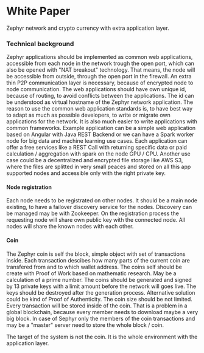 # White Paper
Zephyr network and crypto currency with extra application layer. 

### Technical background
Zephyr applications should be implemented as common web applications, accessible from each node in the network trough 
the open port, which can also be opened with "NAT breakout" technology. That means, the node will be accessible from outside, 
through the open port in the firewall. An extra thin P2P communication layer is necessary, because of encrypted node to node 
communication. 
The web applications should have own unique id, because of routing, to avoid conflicts between the applications.
The id can be understood as virtual hostname of the Zephyr network application. 
The reason to use the common web application standards is, to have best way to adapt as much as possible developers,
to write or migrate own applications for the network. It is also much easier to write applications with common frameworks. 
Example application can be a simple web application based on Angular with Java REST Backend or we can have a Spark worker 
node for big data and machine learning use cases. Each application can offer a free services like a REST Call with returning
specific data or paid calculation / aggregation with spark on the node GPU / CPU. Another use case could be a 
decentralized and encrypted file storage like AWS S3, where the files are splitted in very small peaces and stored on
all this app supported nodes and accessible only with the right private key. 

#### Node registration
Each node needs to be registrated on other nodes. It should be a main node existing, to have a failover discovery 
service for the nodes. Discovery can be managed may be with Zookeeper.
On the registration process the requesting node will share own public key with the connected node. All nodes will share the
known nodes with each other.

#### Coin
The Zephyr coin is self the block, simple object with set of transactions inside. Each transaction descibes how many parts
of the current coin are transfered from and to which wallet address. The coins self should be create with Proof of Work based on
mathematic research. May be a calculation of a prime number. The coins should be generated and signed by 13 private keys
with a limit amount before the network will goes live. The keys should be destroyed after the generation process.
Alternative solution could be kind of Proof of Authenticity.
The coin size should be not limited. Every transaction will be stored inside of the coin. That is a problem in a global
blockchain, because every member needs to download maybe a very big block. In case of Sephyr only the members of
the coin transactions and may be a "master" server need to store the whole block / coin.

The target of the system is not the coin. It is the whole environment with the application layer.